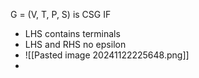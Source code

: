 G = (V, T, P, S) is CSG IF 
- LHS contains terminals
- LHS and RHS no epsilon
- ![[Pasted image 20241122225648.png]]
- 